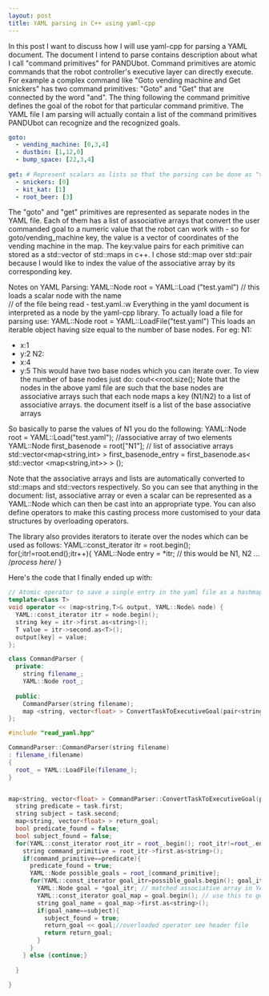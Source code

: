 ```yaml
---
layout: post
title: YAML parsing in C++ using yaml-cpp
---
```



In this post I want to discuss how I will use yaml-cpp for parsing a YAML document.
The document I intend to parse contains description about what I call "command 
primitives" for PANDUbot. Command primitives are atomic commands that the robot
controller's executive layer can directly execute. For example a complex command
like "Goto vending machine and Get snickers" has two command primitives: "Goto"
and "Get" that are connected by the word "and". The thing following the command
primitive defines the goal of the robot for that particular command primitive. 
The YAML file I am parsing will actually contain a list of the command primitives
PANDUbot can recognize and the recognized goals.

```YAML
goto:
  - vending_machine: [0,3,4]
  - dustbin: [1,12,0]
  - bump_space: [22,3,4]
    
get: # Represent scalars as lists so that the parsing can be done as "vector"
  - snickers: [0]
  - kit_kat: [1]
  - root_beer: [3]
  ```

The "goto" and "get" primitives are represented as separate nodes in the YAML file.
Each of them has a list of associative arrays that convert the user commanded goal
to a numeric value that the robot can work with - so for goto/vending_machine key,
the value is a vector of coordinates of the vending machine in the map. 
The key:value pairs for each primitive can stored as a std::vector of std::maps 
in c++. I chose std::map over std::pair because I would like to index the value 
of the associative array by its corresponding key. 

Notes on YAML Parsing:
  YAML::Node root = YAML::Load ("test.yaml") // this loads a scalar node with the name  
                                        // of the file being read - test.yaml.:w
Everything in the yaml document is interpreted as a node by the yaml-cpp library.
To actually load a file for parsing use:
  YAML::Node root = YAML::LoadFile("test.yaml")
This loads an iterable object having size equal to the number of base nodes. For eg:
N1:
  - x:1
  - y:2
N2: 
  - x:4
  - y:5
This would have two base nodes which you can iterate over.
To view the number of base nodes just do:
  cout<<root.size();
Note that the nodes in the above yaml file are such that the base nodes are associative 
arrays such that each node maps a key (N1/N2) to a list of associative arrays. the
document itself is a list of the base associative arrays

So basically to parse the values of N1 you do the following:
  YAML::Node root = YAML::Load("test.yaml"); //associative array of two elements
  YAML::Node first_basenode = root["N1"]; // list of associative arrays
  std::vector<map<string,int> > first_basenode_entry = first_basenode.as< std::vector <map<string,int>> > ();

Note that the associative arrays and lists are automatically converted to std::maps
and std::vectors respectively. So you can see that anything in the document: list,
associative array or even a scalar can be represented as a YAML::Node which can 
then be cast into an appropriate type. You can also define operators to make this
casting process more customised to your data structures by overloading operators.

The library also provides iterators to iterate over the nodes which can be used 
as follows:
  YAML::const_iterator itr = root.begin();
  for(;itr!=root.end();itr++){
    YAML::Node entry =  *itr; // this  would be N1, N2 ...
    /*process here*/
  }

Here's the code that I finally ended up with:

```c++
// Atomic operator to save a single entry in the yaml file as a hashmap 
template<class T>
void operator << (map<string,T>& output, YAML::Node& node) {
  YAML::const_iterator itr = node.begin();
  string key = itr->first.as<string>();
  T value = itr->second.as<T>();
  output[key] = value;
};

class CommandParser {
  private:
    string filename_;
    YAML::Node root_;
  
  public: 
    CommandParser(string filename);
    map <string, vector<float> > ConvertTaskToExecutiveGoal(pair<string,string> task); 
};

```
```c++
#include "read_yaml.hpp"

CommandParser::CommandParser(string filename)
: filename_(filename) 
{ 
  root_ = YAML::LoadFile(filename_);
}


map<string, vector<float> > CommandParser::ConvertTaskToExecutiveGoal(pair<string,string> task) {
  string predicate = task.first;
  string subject = task.second;
  map<string, vector<float> > return_goal;
  bool predicate_found = false;
  bool subject_found = false;
  for(YAML::const_iterator root_itr = root_.begin(); root_itr!=root_.end(); root_itr++){
    string command_primitive = root_itr->first.as<string>();
    if(command_primitive==predicate){
      predicate_found = true;
      YAML::Node possible_goals = root_[command_primitive];
      for(YAML::const_iterator goal_itr=possible_goals.begin(); goal_itr!=possible_goals.end(); goal_itr++){
        YAML::Node goal = *goal_itr; // matched associative array in YAML file
        YAML::const_iterator goal_map = goal.begin(); // use this to get key for the array 
        string goal_name = goal_map->first.as<string>();
        if(goal_name==subject){
          subject_found = true;
          return_goal << goal;//overloaded operator see header file
          return return_goal;
        }
      }
    } else {continue;}
  
  }
  
}
```



